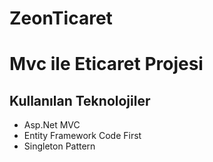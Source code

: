 # ZeonTicaret
Mvc ile Eticaret Projesi
=========================
## Kullanılan Teknolojiler ##
 - Asp.Net MVC
 - Entity Framework Code First
 - Singleton Pattern
 


 

